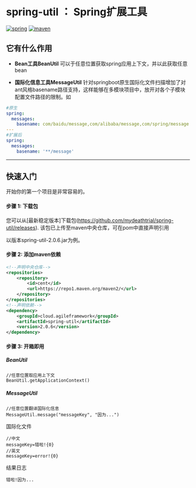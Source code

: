 # spring-util ： Spring扩展工具
[![spring](https://img.shields.io/badge/Spring-LATEST-green)](https://img.shields.io/badge/spring-LATEST-green)
[![maven](https://img.shields.io/badge/build-maven-green)](https://img.shields.io/badge/build-maven-green)
## 它有什么作用

* **Bean工具BeanUtil**
可以于任意位置获取spring应用上下文，并以此获取任意bean

* **国际化信息工具MessageUtil**
针对springboot原生国际化文件扫描增加了对ant风格basename路径支持，这样能够在多模块项目中，放开对各个子模块配置文件路径的限制。如
```yaml
#原生
spring:
  messages:
    basename: com/baidu/message,com/alibaba/message,com/spring/message
---
#扩展后
spring:
  messages:
    basename: '**/message'
```

-------
## 快速入门
开始你的第一个项目是非常容易的。

#### 步骤 1: 下载包
您可以从[最新稳定版本]下载包(https://github.com/mydeathtrial/spring-util/releases).
该包已上传至maven中央仓库，可在pom中直接声明引用

以版本spring-util-2.0.6.jar为例。
#### 步骤 2: 添加maven依赖
```xml
<!--声明中央仓库-->
<repositories>
    <repository>
        <id>cent</id>
        <url>https://repo1.maven.org/maven2/</url>
    </repository>
</repositories>
<!--声明依赖-->
<dependency>
    <groupId>cloud.agileframework</groupId>
    <artifactId>spring-util</artifactId>
    <version>2.0.6</version>
</dependency>
```
#### 步骤 3: 开箱即用
##### BeanUtil
```
//任意位置取应用上下文
BeanUtil.getApplicationContext()
```
##### MessageUtil
```
//任意位置翻译国际化信息
MessageUtil.message("messageKey", "因为...")
```
国际化文件
```
//中文
messageKey=错啦!{0}
//英文
messageKey=error!{0}
```
结果日志
```
错啦!因为...
```